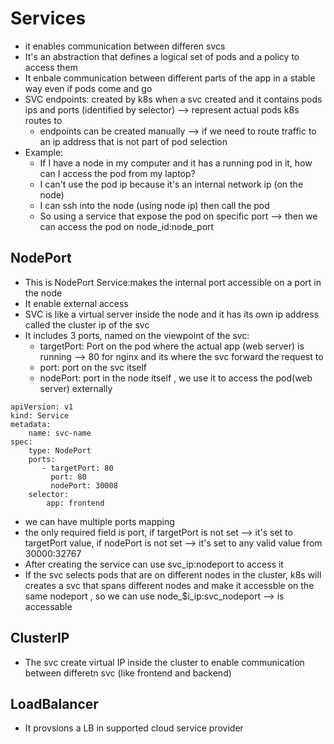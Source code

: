 # Services
- it enables communication between differen svcs
- It's an abstraction that defines a logical set of pods and a policy to access them
- It enbale communication between different parts of the app in a stable way even if pods come and go
- SVC endpoints: created by k8s when a svc created and it contains pods ips and ports (identified by selector) --> represent actual pods k8s routes to
  - endpoints can be created manually --> if we need to route traffic to an ip address that is not part of pod selection
- Example:
  - If I have a node in my computer and it has a running pod in it, how can I access the pod from my laptop?
  - I can't use the pod ip because it's an internal network ip (on the node)
  - I can ssh into the node (using node ip) then call the pod
  - So using a service that expose the pod on specific port --> then we can access the pod on node_id:node_port

## NodePort
- This is NodePort Service:makes the internal port accessible on a port in the node
- It enable external access 
- SVC is like a virtual server inside the node and it has its own ip address called the cluster ip of the svc
- It includes 3 ports, named on the viewpoint of the svc:
  - targetPort: Port on the pod where the actual app (web server) is running --> 80 for nginx and its where the svc forward the request to
  - port: port on the svc itself
  - nodePort: port in the node itself , we use it to access the pod(web server) externally

```
apiVersion: v1
kind: Service
metadata:
    name: svc-name
spec:
    type: NodePort
    ports:
       - targetPort: 80
         port: 80
         nodePort: 30008
    selector:
        app: frontend
```

- we can have multiple ports mapping
- the only required field is port, if targetPort is not set --> it's set to targetPort value, if nodePort is not set --> it's set to any valid value from 30000:32767
- After creating the service can use svc_ip:nodeport to access it
- If the svc selects pods that are on different nodes in the cluster, k8s will creates a svc that spans different nodes and make it accessble on the same nodeport , so we can use node_$i_ip:svc_nodeport --> is accessable
## ClusterIP
- The svc create virtual IP inside the cluster to enable communication between differetn svc (like frontend and backend)

## LoadBalancer
- It provsions a LB in supported  cloud service provider
